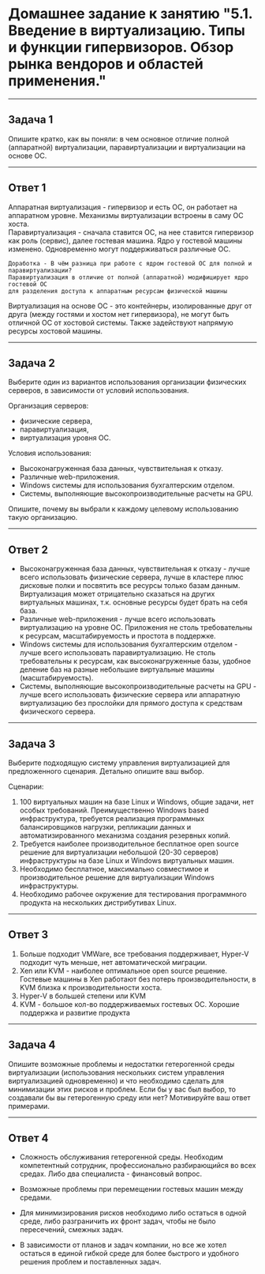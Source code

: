 # Домашнее задание к занятию "5.1. Введение в виртуализацию. Типы и функции гипервизоров. Обзор рынка вендоров и областей применения."
___
## Задача 1

Опишите кратко, как вы поняли: в чем основное отличие полной (аппаратной) виртуализации, паравиртуализации и виртуализации на основе ОС.
___
## Ответ 1

Аппаратная виртуализация - гипервизор и есть ОС, он работает на аппаратном уровне. Механизмы виртуализации встроены в саму ОС хоста.<br/>
Паравиртуализация - сначала ставится ОС, на нее ставится гипервизор как роль (сервис), далее гостевая машина. Ядро у гостевой машины изменено. Одновременно могут поддерживаться различные ОС.<br/>
```
Доработка - В чём разница при работе с ядром гостевой ОС для полной и паравиртуализации?
Паравиртуализация в отличие от полной (аппаратной) модифицирует ядро гостевой ОС
для разделения доступа к аппаратным ресурсам физической машины
```
Виртуализация на основе ОС - это контейнеры, изолированные друг от друга (между гостями и хостом нет гипервизора), не могут быть отличной ОС от хостовой системы. Также задействуют напрямую ресурсы хостовой машины.
___
## Задача 2

Выберите один из вариантов использования организации физических серверов, в зависимости от условий использования.

Организация серверов:

+ физические сервера,
+ паравиртуализация,
+ виртуализация уровня ОС.

Условия использования:

+ Высоконагруженная база данных, чувствительная к отказу.
+ Различные web-приложения.
+ Windows системы для использования бухгалтерским отделом.
+ Системы, выполняющие высокопроизводительные расчеты на GPU.

Опишите, почему вы выбрали к каждому целевому использованию такую организацию.
___

## Ответ 2

+ Высоконагруженная база данных, чувствительная к отказу - лучше всего использовать физические сервера, лучше в кластере плюс дисковые полки и посвятить все ресурсы только базам данным. Виртуализация может отрицательно сказаться на других виртуальных машинах, т.к. основные ресурсы будет брать на себя база.
+ Различные web-приложения - лучше всего использовать виртуализацию на уровне ОС. Приложения не столь требовательны к ресурсам, масштабируемость и простота в поддержке.
+ Windows системы для использования бухгалтерским отделом - лучше всего использовать паравиртуализацию. Не столь требовательны к ресурсам, как высоконагруженные базы, удобное деление баз на разные небольшие виртуальные машины (масштабируемость).
+ Системы, выполняющие высокопроизводительные расчеты на GPU - лучше всего использовать физические сервера или аппаратную виртуализацию без прослойки для прямого доступа к средствам физического сервера.
___
## Задача 3
Выберите подходящую систему управления виртуализацией для предложенного сценария. Детально опишите ваш выбор.

Сценарии:

1. 100 виртуальных машин на базе Linux и Windows, общие задачи, нет особых требований. Преимущественно Windows based инфраструктура, требуется реализация программных балансировщиков нагрузки, репликации данных и автоматизированного механизма создания резервных копий.
2. Требуется наиболее производительное бесплатное open source решение для виртуализации небольшой (20-30 серверов) инфраструктуры на базе Linux и Windows виртуальных машин.
3. Необходимо бесплатное, максимально совместимое и производительное решение для виртуализации Windows инфраструктуры.
4. Необходимо рабочее окружение для тестирования программного продукта на нескольких дистрибутивах Linux.
___
## Ответ 3

1. Больше подходит VMWare, все требования поддерживает, Hyper-V подходит чуть меньше, нет автоматической миграции. 
2. Xen или KVM - наиболее оптимальное open source решение. Гостевые машины в Xen работают без потерь производительности, в KVM близка к производительности хоста. 
3. Hyper-V в большей степени или KVM
4. KVM - большое кол-во поддерживаемых гостевых ОС. Хорошие поддержка и развитие продукта
___
## Задача 4
Опишите возможные проблемы и недостатки гетерогенной среды виртуализации (использования нескольких систем управления виртуализацией одновременно) и что необходимо сделать для минимизации этих рисков и проблем. Если бы у вас был выбор, то создавали бы вы гетерогенную среду или нет? Мотивируйте ваш ответ примерами.
___
## Ответ 4
+ Сложность обслуживания гетерогенной среды. Необходим компетентный сотрудник, профессионально разбирающийся во всех средах. Либо два специалиста - финансовый вопрос.
+ Возможные проблемы при перемещении гостевых машин между средами. </br>


+ Для минимизирования рисков необходимо либо остаться в одной среде, либо разграничить их фронт задач, чтобы не было пересечений, смежных задач.</br>


+ В зависимости от планов и задач компании, но все же хотел остаться в единой гибкой среде для более быстрого и удобного решения проблем и поставленных задач. 

